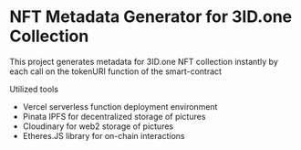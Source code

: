 # NFT Metadata Generator for 3ID.one Collection
This project generates metadata for 3ID.one NFT collection instantly by each call on the tokenURI function of the smart-contract

Utilized tools
- Vercel serverless function deployment environment
- Pinata IPFS for decentralized storage of pictures
- Cloudinary for web2 storage of pictures 
- Etheres.JS library for on-chain interactions
